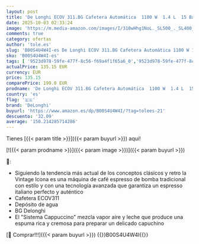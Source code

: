 ```yaml
---
layout: post
title: 'De Longhi ECOV 311.BG Cafetera Automática  1100 W  1.4 L  15 Bares  2 Tazas  Acero Inoxidable  Beige'
date: 2025-10-03 02:33:24
image: 'https://m.media-amazon.com/images/I/310wHhg1NoL._SL500_._SL400_.jpg'
comments: true
category: ofertas
author: 'tole.es'
slug: 'B00S4U4W4I-es De Longhi ECOV 311.BG Cafetera Automática 1100 W 1.4 L 15...'
sku: 'B00S4U4W4I-es'
tags: [ '9523d978-59fe-477f-8c56-f69a4f1f65a6_0','9523d978-59fe-477f-8c56-f69a4f1f65a6_7201','Arborist Merchandising Root','Beige','Cafeteras para espresso','Hogar y cocina','Máquinas cafeteras','Self Service','Special Features Stores','Tu casa a color','Utensilios para café y té','cafetera','delonghi','🇪🇸', ]
actualPrice: 135.15 EUR
currency: EUR
price: 135.15
comparePrice: 199.0 EUR
prodname: 'De Longhi ECOV 311.BG Cafetera Automática  1100 W  1.4 L  15 Bares  2 Tazas  Acero Inoxidable  Beige'
country: 'es'
flag: '🇪🇸'
brand: 'DeLonghi'
buyurl: 'https://www.amazon.es/dp/B00S4U4W4I/?tag=tolees-21'
descuento: '32.09'
average: '150.214285714286'
---
```


Tienes [{{< param title >}}]({{< param buyurl >}}) aqui!

[![{{< param prodname >}}]({{< param image >}})]({{< param buyurl >}})

🔎:

- Siguiendo la tendencia más actual de los conceptos clásicos y retro la Vintage Icona es una máquina de café espresso de bomba tradicional con estilo y con una tecnología avanzada que garantiza un espresso italiano perfecto y auténtico
- Cafetera ECOV311
- Depósito de agua
- BG Delonghi
- El "Sistema Cappuccino" mezcla vapor aire y leche que produce una espuma rica y cremosa para preparar un delicado capuchino

[🛒 Comprar!!!]({{< param buyurl >}})
{{<world>}}B00S4U4W4I{{</world>}}
